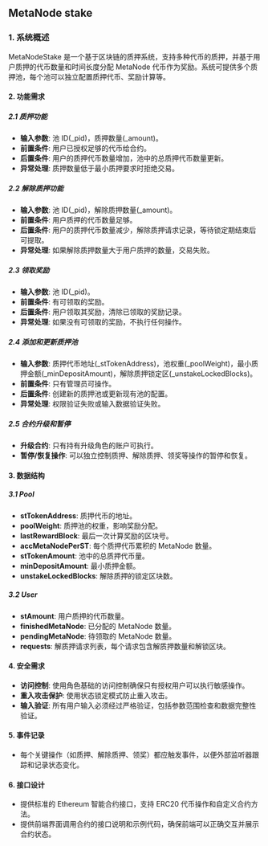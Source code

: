 ## MetaNode stake

### 1. 系统概述

MetaNodeStake 是一个基于区块链的质押系统，支持多种代币的质押，并基于用户质押的代币数量和时间长度分配 MetaNode 代币作为奖励。系统可提供多个质押池，每个池可以独立配置质押代币、奖励计算等。

#### 2. 功能需求

##### 2.1 质押功能

- **输入参数**: 池 ID(_pid)，质押数量(_amount)。
- **前置条件**: 用户已授权足够的代币给合约。
- **后置条件**: 用户的质押代币数量增加，池中的总质押代币数量更新。
- **异常处理**: 质押数量低于最小质押要求时拒绝交易。

##### 2.2 解除质押功能

- **输入参数**: 池 ID(_pid)，解除质押数量(_amount)。
- **前置条件**: 用户质押的代币数量足够。
- **后置条件**: 用户的质押代币数量减少，解除质押请求记录，等待锁定期结束后可提取。
- **异常处理**: 如果解除质押数量大于用户质押的数量，交易失败。

##### 2.3 领取奖励

- **输入参数**: 池 ID(_pid)。
- **前置条件**: 有可领取的奖励。
- **后置条件**: 用户领取其奖励，清除已领取的奖励记录。
- **异常处理**: 如果没有可领取的奖励，不执行任何操作。

##### 2.4 添加和更新质押池

- **输入参数**: 质押代币地址(_stTokenAddress)，池权重(_poolWeight)，最小质押金额(_minDepositAmount)，解除质押锁定区(_unstakeLockedBlocks)。
- **前置条件**: 只有管理员可操作。
- **后置条件**: 创建新的质押池或更新现有池的配置。
- **异常处理**: 权限验证失败或输入数据验证失败。

##### 2.5 合约升级和暂停

- **升级合约**: 只有持有升级角色的账户可执行。
- **暂停/恢复操作**: 可以独立控制质押、解除质押、领奖等操作的暂停和恢复。

#### 3. 数据结构

##### 3.1 Pool

- **stTokenAddress**: 质押代币的地址。
- **poolWeight**: 质押池的权重，影响奖励分配。
- **lastRewardBlock**: 最后一次计算奖励的区块号。
- **accMetaNodePerST**: 每个质押代币累积的 MetaNode 数量。
- **stTokenAmount**: 池中的总质押代币量。
- **minDepositAmount**: 最小质押金额。
- **unstakeLockedBlocks**: 解除质押的锁定区块数。

##### 3.2 User

- **stAmount**: 用户质押的代币数量。
- **finishedMetaNode**: 已分配的 MetaNode 数量。
- **pendingMetaNode**: 待领取的 MetaNode 数量。
- **requests**: 解质押请求列表，每个请求包含解质押数量和解锁区块。

#### 4. 安全需求

- **访问控制**: 使用角色基础的访问控制确保只有授权用户可以执行敏感操作。
- **重入攻击保护**: 使用状态锁定模式防止重入攻击。
- **输入验证**: 所有用户输入必须经过严格验证，包括参数范围检查和数据完整性验证。

#### 5. 事件记录

- 每个关键操作（如质押、解除质押、领奖）都应触发事件，以便外部监听器跟踪和记录状态变化。

#### 6. 接口设计

- 提供标准的 Ethereum 智能合约接口，支持 ERC20 代币操作和自定义合约方法。
- 提供前端界面调用合约的接口说明和示例代码，确保前端可以正确交互并展示合约状态。